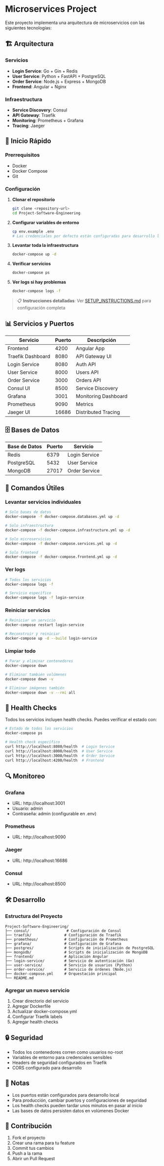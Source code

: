 # Microservices Project

Este proyecto implementa una arquitectura de microservicios con las siguientes tecnologías:

## 🏗️ Arquitectura

### Servicios

- **Login Service**: Go + Gin + Redis
- **User Service**: Python + FastAPI + PostgreSQL
- **Order Service**: Node.js + Express + MongoDB
- **Frontend**: Angular + Nginx

### Infraestructura

- **Service Discovery**: Consul
- **API Gateway**: Traefik
- **Monitoring**: Prometheus + Grafana
- **Tracing**: Jaeger

## 🚀 Inicio Rápido

### Prerrequisitos

- Docker
- Docker Compose
- Git

### Configuración

1. **Clonar el repositorio**

   ```bash
   git clone <repository-url>
   cd Project-Software-Engineering
   ```

2. **Configurar variables de entorno**

   ```bash
   cp env.example .env
   # Las credenciales por defecto están configuradas para desarrollo local
   ```

3. **Levantar toda la infraestructura**

   ```bash
   docker-compose up -d
   ```

4. **Verificar servicios**

   ```bash
   docker-compose ps
   ```

5. **Ver logs si hay problemas**
   ```bash
   docker-compose logs -f
   ```

> 📋 **Instrucciones detalladas**: Ver [SETUP_INSTRUCTIONS.md](SETUP_INSTRUCTIONS.md) para configuración completa

## 📊 Servicios y Puertos

| Servicio          | Puerto | Descripción          |
| ----------------- | ------ | -------------------- |
| Frontend          | 4200   | Angular App          |
| Traefik Dashboard | 8080   | API Gateway UI       |
| Login Service     | 8080   | Auth API             |
| User Service      | 8000   | Users API            |
| Order Service     | 3000   | Orders API           |
| Consul UI         | 8500   | Service Discovery    |
| Grafana           | 3001   | Monitoring Dashboard |
| Prometheus        | 9090   | Metrics              |
| Jaeger UI         | 16686  | Distributed Tracing  |

## 🗄️ Bases de Datos

| Base de Datos | Puerto | Servicio      |
| ------------- | ------ | ------------- |
| Redis         | 6379   | Login Service |
| PostgreSQL    | 5432   | User Service  |
| MongoDB       | 27017  | Order Service |

## 🔧 Comandos Útiles

### Levantar servicios individuales

```bash
# Solo bases de datos
docker-compose -f docker-compose.databases.yml up -d

# Solo infraestructura
docker-compose -f docker-compose.infrastructure.yml up -d

# Solo microservicios
docker-compose -f docker-compose.services.yml up -d

# Solo frontend
docker-compose -f docker-compose.frontend.yml up -d
```

### Ver logs

```bash
# Todos los servicios
docker-compose logs -f

# Servicio específico
docker-compose logs -f login-service
```

### Reiniciar servicios

```bash
# Reiniciar un servicio
docker-compose restart login-service

# Reconstruir y reiniciar
docker-compose up -d --build login-service
```

### Limpiar todo

```bash
# Parar y eliminar contenedores
docker-compose down

# Eliminar también volúmenes
docker-compose down -v

# Eliminar imágenes también
docker-compose down -v --rmi all
```

## 🏥 Health Checks

Todos los servicios incluyen health checks. Puedes verificar el estado con:

```bash
# Estado de todos los servicios
docker-compose ps

# Health check específico
curl http://localhost:8080/health  # Login Service
curl http://localhost:8000/health  # User Service
curl http://localhost:3000/health  # Order Service
curl http://localhost:4200/health  # Frontend
```

## 🔍 Monitoreo

### Grafana

- URL: http://localhost:3001
- Usuario: admin
- Contraseña: admin (configurable en .env)

### Prometheus

- URL: http://localhost:9090

### Jaeger

- URL: http://localhost:16686

### Consul

- URL: http://localhost:8500

## 🛠️ Desarrollo

### Estructura del Proyecto

```
Project-Software-Engineering/
├── consul/                 # Configuración de Consul
├── traefik/               # Configuración de Traefik
├── prometheus/            # Configuración de Prometheus
├── grafana/               # Configuración de Grafana
├── postgres/              # Scripts de inicialización de PostgreSQL
├── mongodb/               # Scripts de inicialización de MongoDB
├── frontend/              # Aplicación Angular
├── login-service/         # Servicio de autenticación (Go)
├── user-service/          # Servicio de usuarios (Python)
├── order-service/         # Servicio de órdenes (Node.js)
├── docker-compose.yml     # Orquestación principal
└── README.md
```

### Agregar un nuevo servicio

1. Crear directorio del servicio
2. Agregar Dockerfile
3. Actualizar docker-compose.yml
4. Configurar Traefik labels
5. Agregar health checks

## 🔒 Seguridad

- Todos los contenedores corren como usuarios no-root
- Variables de entorno para credenciales sensibles
- Headers de seguridad configurados en Traefik
- CORS configurado para desarrollo

## 📝 Notas

- Los puertos están configurados para desarrollo local
- Para producción, cambiar puertos y configuraciones de seguridad
- Los health checks pueden tardar unos minutos en pasar al inicio
- Las bases de datos persisten datos en volúmenes Docker

## 🤝 Contribución

1. Fork el proyecto
2. Crear una rama para tu feature
3. Commit tus cambios
4. Push a la rama
5. Abrir un Pull Request
